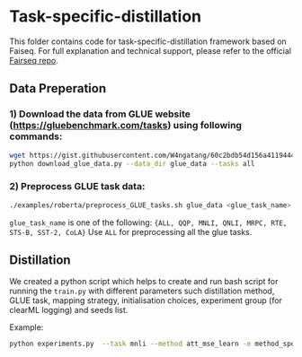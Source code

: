 # Task-specific-distillation 
This folder contains code for task-specific-distillation framework based on Faiseq. 
For full explanation and technical support, please refer to the official [Fairseq repo](https://github.com/facebookresearch/fairseq).
## Data Preperation 

### 1) Download the data from GLUE website (https://gluebenchmark.com/tasks) using following commands:
```bash
wget https://gist.githubusercontent.com/W4ngatang/60c2bdb54d156a41194446737ce03e2e/raw/17b8dd0d724281ed7c3b2aeeda662b92809aadd5/download_glue_data.py
python download_glue_data.py --data_dir glue_data --tasks all
```

### 2) Preprocess GLUE task data:
```bash
./examples/roberta/preprocess_GLUE_tasks.sh glue_data <glue_task_name>
```
`glue_task_name` is one of the following:
`{ALL, QQP, MNLI, QNLI, MRPC, RTE, STS-B, SST-2, CoLA}`
Use `ALL` for preprocessing all the glue tasks.


## Distillation
We created a python script which helps to create and run bash script for running the `train.py` with different parameters such distillation method, GLUE task, mapping strategy, initialisation choices, experiment group (for clearML logging) and seeds list. 

Example:
```bash
python experiments.py  --task mnli --method att_mse_learn -e method_specific -s two_stage --mapping skip --init 0,1,2 --group experiment_1 --seeds 1,2,3,4
```

